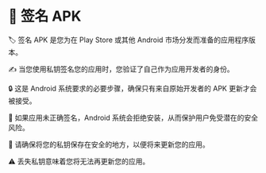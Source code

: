 # 🔐 签名 APK

🏷️ 签名 APK 是您为在 Play Store 或其他 Android 市场分发而准备的应用程序版本。

✍️ 当您使用私钥签名您的应用时，您验证了自己作为应用开发者的身份。

🔒 这是 Android 系统要求的必要步骤，确保只有来自原始开发者的 APK 更新才会被接受。

🚫 如果应用未正确签名，Android 系统会拒绝安装，从而保护用户免受潜在的安全风险。

💼 请确保将您的私钥保存在安全的地方，以便将来更新您的应用。

⚠️ 丢失私钥意味着您将无法再更新您的应用。